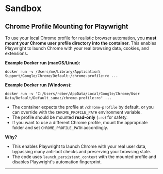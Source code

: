 # Sandbox

## Chrome Profile Mounting for Playwright

To use your local Chrome profile for realistic browser automation, you **must mount your Chrome user profile directory into the container**. This enables Playwright to launch Chrome with your real browsing data, cookies, and extensions.

**Example Docker run (macOS/Linux):**

```
docker run -v /Users/me/Library/Application\ Support/Google/Chrome/Default:/chrome-profile:ro ...
```

**Example Docker run (Windows):**

```
docker run -v "C:/Users/rober/AppData/Local/Google/Chrome/User Data/Default/Default_suna:/chrome-profile:ro" ...
```

- The container expects the profile at `/chrome-profile` by default, or you can override with the `CHROME_PROFILE_PATH` environment variable.
- The profile should be mounted **read-only** (`:ro`) for safety.
- If you want to use a different Chrome profile, mount the appropriate folder and set `CHROME_PROFILE_PATH` accordingly.

**Why?**
- This enables Playwright to launch Chrome with your real user data, bypassing many anti-bot checks and preserving your browsing state.
- The code uses `launch_persistent_context` with the mounted profile and disables Playwright's automation fingerprint.

---
